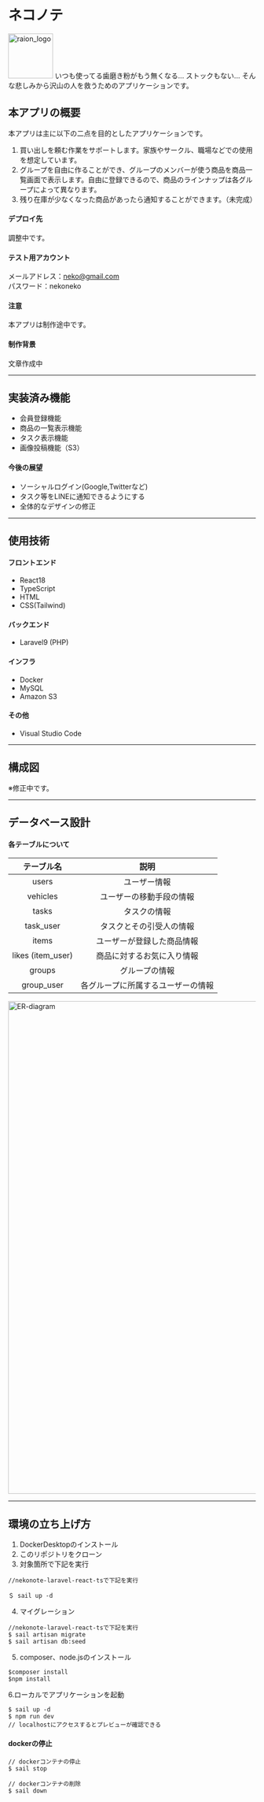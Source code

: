 # ネコノテ

<img width="91" alt="raion_logo" src="https://user-images.githubusercontent.com/105682555/201507595-326dd310-0420-4194-a3fa-f8e6b183b3f0.png">
いつも使ってる歯磨き粉がもう無くなる...
ストックもない...
そんな悲しみから沢山の人を救うためのアプリケーションです。

## 本アプリの概要
本アプリは主に以下の二点を目的としたアプリケーションです。
1. 買い出しを頼む作業をサポートします。家族やサークル、職場などでの使用を想定しています。
2. グループを自由に作ることができ、グループのメンバーが使う商品を商品一覧画面で表示します。自由に登録できるので、商品のラインナップは各グループによって異なります。
3. 残り在庫が少なくなった商品があったら通知することができます。（未完成）

#### デプロイ先
調整中です。

#### テスト用アカウント
メールアドレス：neko@gmail.com  
パスワード：nekoneko

#### 注意
本アプリは制作途中です。

#### 制作背景
文章作成中

---

## 実装済み機能
- 会員登録機能
- 商品の一覧表示機能
- タスク表示機能
- 画像投稿機能（S3）


#### 今後の展望
- ソーシャルログイン(Google,Twitterなど)
- タスク等をLINEに通知できるようにする
- 全体的なデザインの修正

---

## 使用技術
#### フロントエンド
- React18
- TypeScript
- HTML
- CSS(Tailwind)

#### バックエンド
- Laravel9 (PHP)

#### インフラ
- Docker
- MySQL
- Amazon S3

#### その他
- Visual Studio Code

---

## 構成図
※修正中です。

---

## データベース設計

#### 各テーブルについて
|テーブル名|説明|
| :---: | :---: |
|  users  |  ユーザー情報  |
|  vehicles  |  ユーザーの移動手段の情報  |
|  tasks  |  タスクの情報  |
|  task_user  |  タスクとその引受人の情報  |
|  items  |  ユーザーが登録した商品情報  |
|  likes (item_user)  |  商品に対するお気に入り情報  |
|  groups  |  グループの情報  |
|  group_user  |  各グループに所属するユーザーの情報  |

<img width="1000" alt="ER-diagram" src="https://user-images.githubusercontent.com/105682555/204138769-97df4f39-1eda-4a68-ac86-79abc53efb27.png">

---

## 環境の立ち上げ方
1. DockerDesktopのインストール
2. このリポジトリをクローン
3. 対象箇所で下記を実行
```
//nekonote-laravel-react-tsで下記を実行

＄ sail up -d
```

4. マイグレーション
```
//nekonote-laravel-react-tsで下記を実行
$ sail artisan migrate
$ sail artisan db:seed
```

5. composer、node.jsのインストール
```
$composer install
$npm install
```

6.ローカルでアプリケーションを起動
```
$ sail up -d
$ npm run dev
// localhostにアクセスするとプレビューが確認できる
```

#### dockerの停止
```
// dockerコンテナの停止
$ sail stop

// dockerコンテナの削除
$ sail down
```
